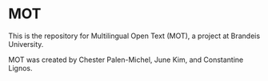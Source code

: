 # MOT
This is the repository for Multilingual Open Text (MOT), a project at Brandeis University. 

MOT was created by Chester Palen-Michel, June Kim, and Constantine Lignos.  
